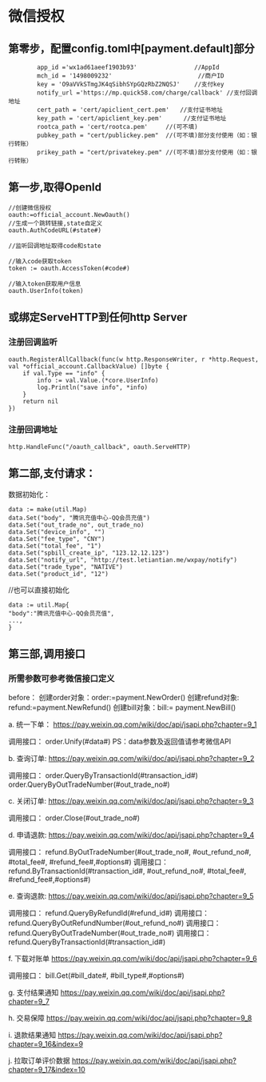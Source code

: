 # 微信授权

## 第零步，配置config.toml中[payment.default]部分

            app_id ='wx1ad61aeef1903b93'                //AppId
            mch_id = '1498009232'                        //商户ID
            key = 'O9aVVkSTmgJK4qSibhSYpGQzRbZ2NQSJ'    //支付key
            notify_url ='https://mp.quick58.com/charge/callback' //支付回调地址
            cert_path = 'cert/apiclient_cert.pem'   //支付证书地址
            key_path = 'cert/apiclient_key.pem'      //支付证书地址
            rootca_path = 'cert/rootca.pem'     //(可不填)
            pubkey_path = "cert/publickey.pem"  //(可不填)部分支付使用（如：银行转账）
            prikey_path = "cert/privatekey.pem" //(可不填)部分支付使用（如：银行转账）

## 第一步,取得OpenId

>
    //创建微信授权
    oauth:=official_account.NewOauth()
    //生成一个跳转链接,state自定义
    oauth.AuthCodeURL(#state#)

    //监听回调地址取得code和state

    //输入code获取token
    token := oauth.AccessToken(#code#)

    //输入token获取用户信息
    oauth.UserInfo(token)

## 或绑定ServeHTTP到任何http Server

### 注册回调监听

>
    oauth.RegisterAllCallback(func(w http.ResponseWriter, r *http.Request, val *official_account.CallbackValue) []byte {
        if val.Type == "info" {
            info := val.Value.(*core.UserInfo)
            log.Println("save info", *info)
        }
        return nil
    })

### 注册回调地址

>
    http.HandleFunc("/oauth_callback", oauth.ServeHTTP)

## 第二部,支付请求：

数据初始化：
>
    data := make(util.Map)
    data.Set("body", "腾讯充值中心-QQ会员充值")
    data.Set("out_trade_no", out_trade_no)
    data.Set("device_info", "")
    data.Set("fee_type", "CNY")
    data.Set("total_fee", "1")
    data.Set("spbill_create_ip", "123.12.12.123")
    data.Set("notify_url", "http://test.letiantian.me/wxpay/notify")
    data.Set("trade_type", "NATIVE")
    data.Set("product_id", "12")

//也可以直接初始化

>
    data := util.Map{
    "body":"腾讯充值中心-QQ会员充值",
    ...,
    }

## 第三部,调用接口

### 所需参数可参考微信接口定义

before：
创建order对象：order:=payment.NewOrder()
创建refund对象: refund:=payment.NewRefund()
创建bill对象：bill:= payment.NewBill()

a. 统一下单： <https://pay.weixin.qq.com/wiki/doc/api/jsapi.php?chapter=9_1>

调用接口： order.Unify(#data#)
PS：data参数及返回值请参考微信API

b. 查询订单: <https://pay.weixin.qq.com/wiki/doc/api/jsapi.php?chapter=9_2>

调用接口： order.QueryByTransactionId(#transaction_id#)
          order.QueryByOutTradeNumber(#out_trade_no#)

c. 关闭订单: <https://pay.weixin.qq.com/wiki/doc/api/jsapi.php?chapter=9_3>

调用接口： order.Close(#out_trade_no#)

d. 申请退款: <https://pay.weixin.qq.com/wiki/doc/api/jsapi.php?chapter=9_4>

调用接口： refund.ByOutTradeNumber(#out_trade_no#, #out_refund_no#, #total_fee#, #refund_fee#,#options#)
调用接口： refund.ByTransactionId(#transaction_id#, #out_refund_no#, #total_fee#, #refund_fee#,#options#)

e. 查询退款: <https://pay.weixin.qq.com/wiki/doc/api/jsapi.php?chapter=9_5>

调用接口： refund.QueryByRefundId(#refund_id#)
调用接口： refund.QueryByOutRefundNumber(#out_refund_no#)
调用接口： refund.QueryByOutTradeNumber(#out_trade_no#)
调用接口： refund.QueryByTransactionId(#transaction_id#)

f. 下载对账单 <https://pay.weixin.qq.com/wiki/doc/api/jsapi.php?chapter=9_6>

调用接口： bill.Get(#bill_date#, #bill_type#,#options#)

g. 支付结果通知 <https://pay.weixin.qq.com/wiki/doc/api/jsapi.php?chapter=9_7>

h. 交易保障 <https://pay.weixin.qq.com/wiki/doc/api/jsapi.php?chapter=9_8>

i. 退款结果通知 <https://pay.weixin.qq.com/wiki/doc/api/jsapi.php?chapter=9_16&index=9>

j. 拉取订单评价数据 <https://pay.weixin.qq.com/wiki/doc/api/jsapi.php?chapter=9_17&index=10>
